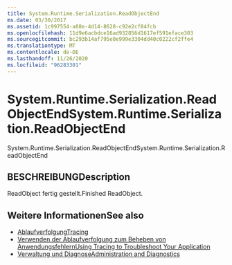 ```yaml
---
title: System.Runtime.Serialization.ReadObjectEnd
ms.date: 03/30/2017
ms.assetid: 1c997554-a08e-4d14-8628-c92e2cf84fcb
ms.openlocfilehash: 11d9e6acbdce16ad932856d1617ef591eface303
ms.sourcegitcommit: bc293b14af795e0e999e3304dd40c0222cf2ffe4
ms.translationtype: MT
ms.contentlocale: de-DE
ms.lasthandoff: 11/26/2020
ms.locfileid: "96283301"
---
```

# <a name="systemruntimeserializationreadobjectend"></a><span data-ttu-id="d7858-102">System.Runtime.Serialization.ReadObjectEnd</span><span class="sxs-lookup"><span data-stu-id="d7858-102">System.Runtime.Serialization.ReadObjectEnd</span></span>

<span data-ttu-id="d7858-103">System.Runtime.Serialization.ReadObjectEnd</span><span class="sxs-lookup"><span data-stu-id="d7858-103">System.Runtime.Serialization.ReadObjectEnd</span></span>  
  
## <a name="description"></a><span data-ttu-id="d7858-104">BESCHREIBUNG</span><span class="sxs-lookup"><span data-stu-id="d7858-104">Description</span></span>  

 <span data-ttu-id="d7858-105">ReadObject fertig gestellt.</span><span class="sxs-lookup"><span data-stu-id="d7858-105">Finished ReadObject.</span></span>  
  
## <a name="see-also"></a><span data-ttu-id="d7858-106">Weitere Informationen</span><span class="sxs-lookup"><span data-stu-id="d7858-106">See also</span></span>

- [<span data-ttu-id="d7858-107">Ablaufverfolgung</span><span class="sxs-lookup"><span data-stu-id="d7858-107">Tracing</span></span>](index.md)
- [<span data-ttu-id="d7858-108">Verwenden der Ablaufverfolgung zum Beheben von Anwendungsfehlern</span><span class="sxs-lookup"><span data-stu-id="d7858-108">Using Tracing to Troubleshoot Your Application</span></span>](using-tracing-to-troubleshoot-your-application.md)
- [<span data-ttu-id="d7858-109">Verwaltung und Diagnose</span><span class="sxs-lookup"><span data-stu-id="d7858-109">Administration and Diagnostics</span></span>](../index.md)
